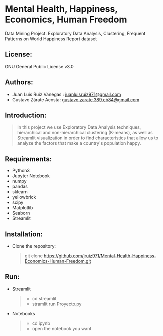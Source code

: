 # Mental Health, Happiness, Economics, Human Freedom
Data Mining Project. Exploratory Data Analysis, Clustering, Frequent Patterns on World Happiness Report dataset

## License: 
GNU General Public License v3.0
## Authors: 
- Juan Luis Ruiz Vanegas : juanluisruiz971@gmail.com
- Gustavo Zárate Acosta: gustavo.zarate.389.cb84@gmail.com

## Introduction: 
> In this project we use Exploratory Data Analysis techniques, hierarchical and non-hierarchical clustering (K-means), as well as Streamlit visualization in order to find characteristics that allow us to analyze the factors that make a country's population happy.
## Requirements:
* Python3
* Jupyter Notebook
* numpy 
* pandas
* sklearn
* yellowbrick
* scipy
* Matplotlib
* Seaborn
* Streamlit
## Installation:
- Clone the repository:
  > git clone https://github.com/jruiz971/Mental-Health-Happiness-Economics-Human-Freedom.git

## Run:
  - Streamlit
    > * cd streamlit
    > * stramlit run Proyecto.py
  - Notebooks
    >* cd ipynb
    >* open the notebook you want